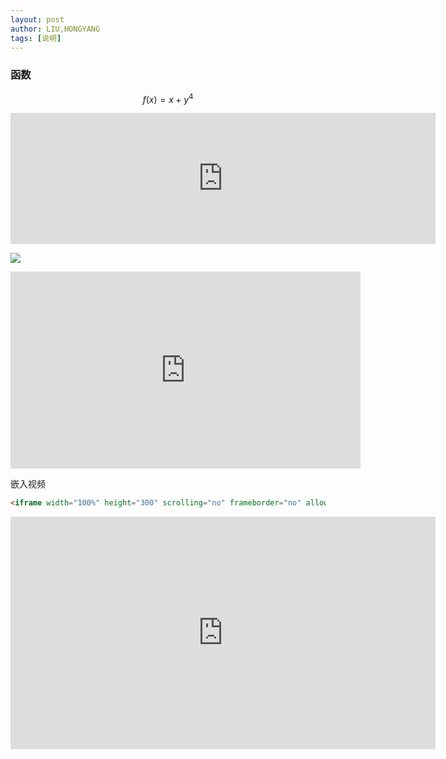 ```yaml
---
layout: post
author: LIU,HONGYANG
tags: [说明]
---
```






<link href="https://fonts.googleapis.com/css?family=Lobster" rel="stylesheet" type="text/css"><style>
.red-text {
​    color: red;
}
h2 {
​    font-family: Lobster;
}
p {
​    font-size: 16px;
​    font-family: monospace;
}
</style>









<h3 class="red-text">  函数 </h3>

$$
f(x) = x + y^4
$$

<iframe   src="https://carbon.now.sh/embed?bg=rgba%28171%2C+184%2C+195%2C+1%29&t=seti&wt=none&l=auto&ds=false&dsyoff=20px&dsblur=68px&wc=false&wa=false&pv=56px&ph=56px&ln=false&fl=1&fm=Hack&fs=14px&lh=133%25&si=false&es=2x&wm=false&code=%2524%2524%250A%2509%2509f%28x%29%2520%253D%2520x%2520%252B%2520y%255E4%250A%2524%2524"   style="width: 680px; height: 210px; border:0; transform: scale(1); overflow:hidden;"   sandbox="allow-scripts allow-same-origin"> </iframe>



![](https://steemitimages.com/0x0/https://steemitimages.com/DQmXbiU6jS6D53RA2sUDX63K2511ENqzJUe3ak81dwf3v56/2017-07-25_sunset.gif)





<p><iframe width="560" height="315" src="https://www.youtube.com/embed/N4rTR2WTLsM" frameborder="0" allow="autoplay; encrypted-media" allowfullscreen></iframe></p>



嵌入视频

```html
<iframe width="100%" height="300" scrolling="no" frameborder="no" allow="autoplay" src="https://w.soundcloud.com/player/?url=https%3A//api.soundcloud.com/tracks/347459247&color=%23ff5500&auto_play=false&hide_related=false&show_comments=true&show_user=true&show_reposts=false&show_teaser=true&visual=true"></iframe>
```

<iframe   src="https://carbon.now.sh/embed?bg=rgba%28171%2C+184%2C+195%2C+1%29&t=seti&wt=none&l=auto&ds=false&dsyoff=20px&dsblur=68px&wc=false&wa=false&pv=56px&ph=56px&ln=false&fl=1&fm=Hack&fs=14px&lh=133%25&si=false&es=2x&wm=false&code=%253Ciframe%250A%2520%2520width%253D%2522100%2525%2522%250A%2520%2520height%253D%2522300%2522%250A%2520%2520scrolling%253D%2522no%2522%250A%2520%2520frameborder%253D%2522no%2522%250A%2520%2520allow%253D%2522autoplay%2522%250A%2520%2520src%253D%2522https%253A%252F%252Fw.soundcloud.com%252Fplayer%252F%253Furl%253Dhttps%25253A%252F%252Fapi.soundcloud.com%252Ftracks%252F347459247%2526color%253D%252523ff5500%2526auto_play%253Dfalse%2526hide_related%253Dfalse%2526show_comments%253Dtrue%2526show_user%253Dtrue%2526show_reposts%253Dfalse%2526show_teaser%253Dtrue%2526visual%253Dtrue%2522%250A%253E%253C%252Fiframe%253E%250A"   style="width: 680px; height: 372px; border:0; transform: scale(1); overflow:hidden;"   sandbox="allow-scripts allow-same-origin"> </iframe>

